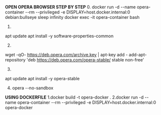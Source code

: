 <b>OPEN OPERA BROWSER STEP BY STEP</b>
0.
docker run -d --name opera-container --rm --privileged -e DISPLAY=host.docker.internal:0 debian:bullseye sleep infinity
docker exec -it opera-container bash

1.
apt update
apt install -y software-properties-common

2.
wget -qO- https://deb.opera.com/archive.key | apt-key add -
add-apt-repository 'deb https://deb.opera.com/opera-stable/ stable non-free'

3.
apt update
apt install -y opera-stable

4. opera --no-sandbox

<b>USING DOCKERFILE</b>
1.docker build -t opera-docker .
2.docker run -d --name opera-container --rm --privileged -e DISPLAY=host.docker.internal:0 opera-docker
